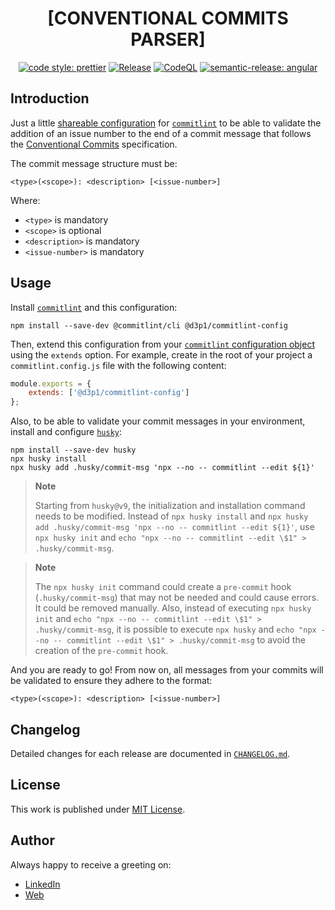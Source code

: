 <div align=center>

# [CONVENTIONAL COMMITS PARSER]

[![code style: prettier](https://img.shields.io/badge/code_style-prettier-ff69b4.svg)](https://github.com/prettier/prettier)
[![Release](https://github.com/d3p1/commitlint-config/actions/workflows/release.yml/badge.svg)](https://github.com/d3p1/commitlint-config/actions/workflows/release.yml)
[![CodeQL](https://github.com/d3p1/commitlint-config/actions/workflows/github-code-scanning/codeql/badge.svg)](https://github.com/d3p1/commitlint-config/actions/workflows/github-code-scanning/codeql)
[![semantic-release: angular](https://img.shields.io/badge/semantic--release-angular-e10079?logo=semantic-release)](https://github.com/semantic-release/semantic-release)

</div>

## Introduction

Just a little [shareable configuration](https://commitlint.js.org/#/reference-configuration) for [`commitlint`](https://commitlint.js.org/) to be able to validate the addition of an issue number to the end of a commit message that follows the [Conventional Commits](https://www.conventionalcommits.org/en/v1.0.0/) specification.

The commit message structure must be:

```
<type>(<scope>): <description> [<issue-number>]
```

Where:

- `<type>` is mandatory
- `<scope>` is optional
- `<description>` is mandatory
- `<issue-number>` is mandatory 

## Usage

Install [`commitlint`](https://commitlint.js.org/#/guides-local-setup) and this configuration:

```
npm install --save-dev @commitlint/cli @d3p1/commitlint-config
```

Then, extend this configuration from your [`commitlint` configuration object](https://commitlint.js.org/#/reference-configuration?id=configuration-object-example) using the `extends` option. For example, create in the root of your project a `commitlint.config.js` file with the following content:

```js
module.exports = {
    extends: ['@d3p1/commitlint-config']
};
```

Also, to be able to validate your commit messages in your environment, install and configure [`husky`](https://typicode.github.io/husky/):

```
npm install --save-dev husky
npx husky install
npx husky add .husky/commit-msg 'npx --no -- commitlint --edit ${1}'
```

> **Note**
>
> Starting from `husky@v9`, the initialization and installation command needs to be modified. Instead of `npx husky install` and `npx husky add .husky/commit-msg 'npx --no -- commitlint --edit ${1}'`, use `npx husky init` and `echo "npx --no -- commitlint --edit \$1" > .husky/commit-msg`.

> **Note**
>
> The `npx husky init` command could create a `pre-commit` hook (`.husky/commit-msg`) that may not be needed and could cause errors. It could be removed manually. Also, instead of executing `npx husky init` and `echo "npx --no -- commitlint --edit \$1" > .husky/commit-msg`, it is possible to execute `npx husky` and `echo "npx --no -- commitlint --edit \$1" > .husky/commit-msg` to avoid the creation of the `pre-commit` hook.  

And you are ready to go! From now on, all messages from your commits will be validated to ensure they adhere to the format:

```
<type>(<scope>): <description> [<issue-number>]
```

## Changelog

Detailed changes for each release are documented in [`CHANGELOG.md`](./CHANGELOG.md).

## License

This work is published under [MIT License](./LICENSE).

## Author

Always happy to receive a greeting on:

- [LinkedIn](https://www.linkedin.com/in/cristian-marcelo-de-picciotto/) 
- [Web](https://d3p1.dev/)
